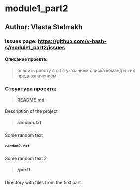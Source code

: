 # module1_part2

## Author: Vlasta Stelmakh

### Issues page: https://github.com/v-hash-s/module1_part2/issues

#### Описание проекта:

>освоить работу с git с указанием списка команд и >их предназначением

### Структура проекта:

> #### README.md
  
  Description of the project

> ##### random.txt
  
  Some random text 

##### `random2.txt`

  Some random text 2

> ##### /part1

 Directory with files from the first part


